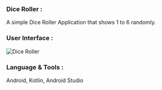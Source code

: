 ### Dice Roller :

A simple Dice Roller Application that shows 1 to 6 randomly.

### User Interface :
 
![Dice Roller](https://user-images.githubusercontent.com/36065206/100701231-396dc080-33c5-11eb-8ae4-7d043ac3e4a1.png)

### Language & Tools :

Android, Kotlin, Android Studio

